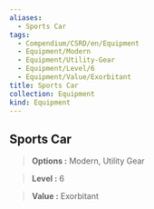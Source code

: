 ```yaml
---
aliases:
  - Sports Car
tags:
  - Compendium/CSRD/en/Equipment
  - Equipment/Modern
  - Equipment/Utility-Gear
  - Equipment/Level/6
  - Equipment/Value/Exorbitant
title: Sports Car
collection: Equipment
kind: Equipment
---
```

## Sports Car    
    
>    
> **Options :** Modern, Utility Gear    
> **Level :** 6    
> **Value :** Exorbitant